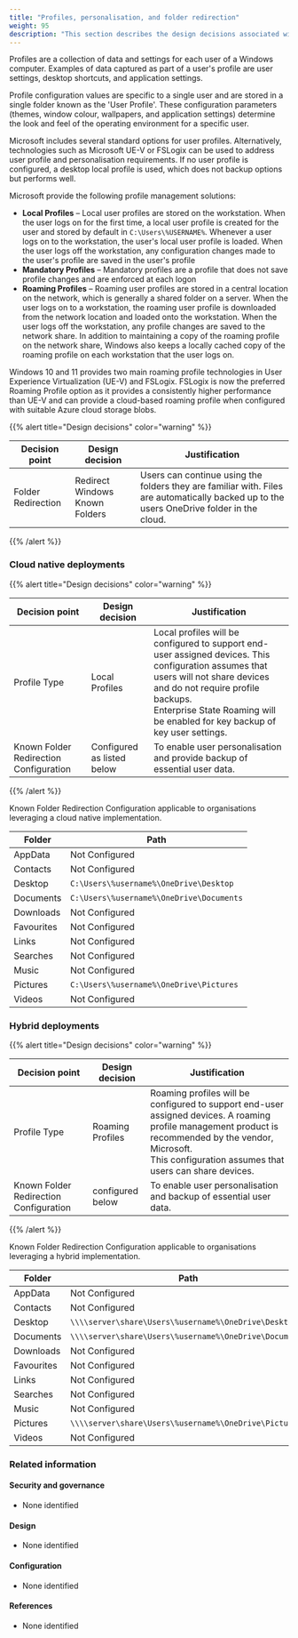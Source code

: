 ```yaml
---
title: "Profiles, personalisation, and folder redirection"
weight: 95
description: "This section describes the design decisions associated with profiles and personalisation on Windows 10 and 11 endpoints configured according to guidance in ASD's Blueprint for Secure Cloud."
---
```


Profiles are a collection of data and settings for each user of a Windows computer. Examples of data captured as part of a user's profile are user settings, desktop shortcuts, and application settings.

Profile configuration values are specific to a single user and are stored in a single folder known as the 'User Profile'. These configuration parameters (themes, window colour, wallpapers, and application settings) determine the look and feel of the operating environment for a specific user.

Microsoft includes several standard options for user profiles. Alternatively, technologies such as Microsoft UE-V or FSLogix can be used to address user profile and personalisation requirements. If no user profile is configured, a desktop local profile is used, which does not backup options but performs well.

Microsoft provide the following profile management solutions:

- **Local Profiles** – Local user profiles are stored on the workstation. When the user logs on for the first time, a local user profile is created for the user and stored by default in `C:\Users\%USERNAME%`. Whenever a user logs on to the workstation, the user's local user profile is loaded. When the user logs off the workstation, any configuration changes made to the user's profile are saved in the user's profile
- **Mandatory Profiles** – Mandatory profiles are a profile that does not save profile changes and are enforced at each logon
- **Roaming Profiles** – Roaming user profiles are stored in a central location on the network, which is generally a shared folder on a server. When the user logs on to a workstation, the roaming user profile is downloaded from the network location and loaded onto the workstation. When the user logs off the workstation, any profile changes are saved to the network share. In addition to maintaining a copy of the roaming profile on the network share, Windows also keeps a locally cached copy of the roaming profile on each workstation that the user logs on.

Windows 10 and 11 provides two main roaming profile technologies in User Experience Virtualization (UE-V) and FSLogix. FSLogix is now the preferred Roaming Profile option as it provides a consistently higher performance than UE-V and can provide a cloud-based roaming profile when configured with suitable Azure cloud storage blobs.

{{% alert title="Design decisions" color="warning" %}}

| Decision point     | Design decision                | Justification                                                                                                                             |
| ------------------ | ------------------------------ | ----------------------------------------------------------------------------------------------------------------------------------------- |
| Folder Redirection | Redirect Windows Known Folders | Users can continue using the folders they are familiar with. Files are automatically backed up to the users OneDrive folder in the cloud. |

{{% /alert %}}

### Cloud native deployments

{{% alert title="Design decisions" color="warning" %}}

| Decision point                         | Design decision            | Justification                                                                                                                                                                                                                                             |
| -------------------------------------- | -------------------------- | --------------------------------------------------------------------------------------------------------------------------------------------------------------------------------------------------------------------------------------------------------- |
| Profile Type                           | Local Profiles             | Local profiles will be configured to support end-user assigned devices. This configuration assumes that users will not share devices and do not require profile backups.<br>Enterprise State Roaming will be enabled for key backup of key user settings. |
| Known Folder Redirection Configuration | Configured as listed below | To enable user personalisation and provide backup of essential user data.                                                                                                                                                                                 |

{{% /alert %}}

Known Folder Redirection Configuration applicable to organisations leveraging a cloud native implementation.

| Folder     | Path                                     |
| ---------- | ---------------------------------------- |
| AppData    | Not Configured                           |
| Contacts   | Not Configured                           |
| Desktop    | `C:\Users\%username%\OneDrive\Desktop`   |
| Documents  | `C:\Users\%username%\OneDrive\Documents` |
| Downloads  | Not Configured                           |
| Favourites | Not Configured                           |
| Links      | Not Configured                           |
| Searches   | Not Configured                           |
| Music      | Not Configured                           |
| Pictures   | `C:\Users\%username%\OneDrive\Pictures`  |
| Videos     | Not Configured                           |

### Hybrid deployments

{{% alert title="Design decisions" color="warning" %}}

| Decision point                         | Design decision  | Justification                                                                                                                                                                                                       |
| -------------------------------------- | ---------------- | ------------------------------------------------------------------------------------------------------------------------------------------------------------------------------------------------------------------- |
| Profile Type                           | Roaming Profiles | Roaming profiles will be configured to support end-user assigned devices. A roaming profile management product is recommended by the vendor, Microsoft.<br>This configuration assumes that users can share devices. |
| Known Folder Redirection Configuration | configured below | To enable user personalisation and backup of essential user data.                                                                                                                                                   |

{{% /alert %}}

Known Folder Redirection Configuration applicable to organisations leveraging a hybrid implementation.

| Folder     | Path                                                   |
| ---------- | ------------------------------------------------------ |
| AppData    | Not Configured                                         |
| Contacts   | Not Configured                                         |
| Desktop    | `\\\\server\share\Users\%username%\OneDrive\Desktop`   |
| Documents  | `\\\\server\share\Users\%username%\OneDrive\Documents` |
| Downloads  | Not Configured                                         |
| Favourites | Not Configured                                         |
| Links      | Not Configured                                         |
| Searches   | Not Configured                                         |
| Music      | Not Configured                                         |
| Pictures   | `\\\\server\share\Users\%username%\OneDrive\Pictures`  |
| Videos     | Not Configured                                         |

### Related information

#### Security and governance

- None identified

#### Design

- None identified

#### Configuration

- None identified

#### References

- None identified
